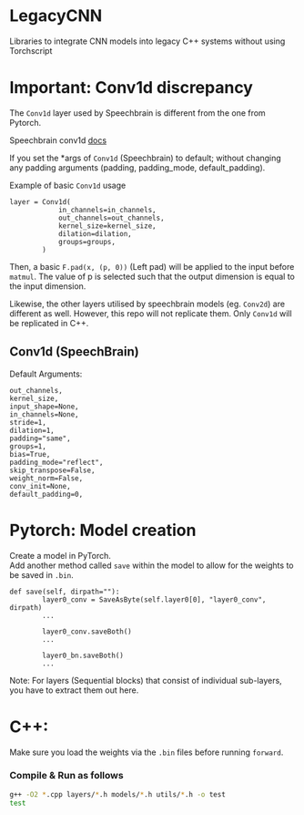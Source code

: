 # LegacyCNN

Libraries to integrate CNN models into legacy C++ systems without using Torchscript

# Important: Conv1d discrepancy

The `Conv1d` layer used by Speechbrain is different from the one from Pytorch.

Speechbrain conv1d [docs](https://speechbrain.readthedocs.io/en/latest/_modules/speechbrain/nnet/CNN.html#Conv1d)

If you set the \*args of `Conv1d` (Speechbrain) to default; without changing any padding arguments (padding, padding_mode, default_padding).

Example of basic `Conv1d` usage

```
layer = Conv1d(
            in_channels=in_channels,
            out_channels=out_channels,
            kernel_size=kernel_size,
            dilation=dilation,
            groups=groups,
        )
```

Then, a basic `F.pad(x, (p, 0))` (Left pad) will be applied to the input before `matmul`. The value of p is selected such that the output dimension is equal to the input dimension.

Likewise, the other layers utilised by speechbrain models (eg. `Conv2d`) are different as well. However, this repo will not replicate them. Only `Conv1d` will be replicated in C++.

## Conv1d (SpeechBrain)

Default Arguments:

```
out_channels,
kernel_size,
input_shape=None,
in_channels=None,
stride=1,
dilation=1,
padding="same",
groups=1,
bias=True,
padding_mode="reflect",
skip_transpose=False,
weight_norm=False,
conv_init=None,
default_padding=0,
```

# Pytorch: Model creation

Create a model in PyTorch. \
Add another method called `save` within the model to allow for the weights to be saved in `.bin`.

```
def save(self, dirpath=""):
        layer0_conv = SaveAsByte(self.layer0[0], "layer0_conv", dirpath)
        ...

        layer0_conv.saveBoth()
        ...

        layer0_bn.saveBoth()
        ...
```

Note: For layers (Sequential blocks) that consist of individual sub-layers, you have to extract them out here.

# C++:

Make sure you load the weights via the `.bin` files before running `forward`.

### Compile & Run as follows

```bash
g++ -O2 *.cpp layers/*.h models/*.h utils/*.h -o test
test
```
